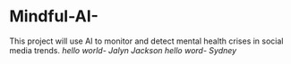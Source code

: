 # Mindful-AI-
This project will use AI to monitor and detect mental health crises in social media trends.
*hello world- Jalyn Jackson*
*hello word- Sydney*
